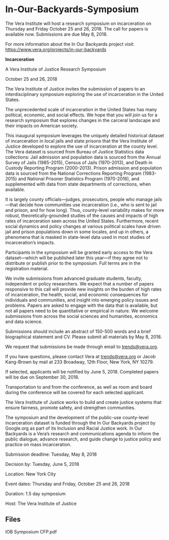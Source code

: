 # In-Our-Backyards-Symposium
The Vera Institute will host a research symposium on incarceration on Thursday and Friday October 25 and 26, 2018. The call for papers is available now. Submissions are due May 8, 2018.

For more information about the In Our Backyards project visit: 
https://www.vera.org/projects/in-our-backyards


**Incarceration**

A Vera Institute of Justice Research Symposium

October 25 and 26, 2018
 
The Vera Institute of Justice invites the submission of papers to an interdisciplinary symposium exploring the use of incarceration in the United States.
 
The unprecedented scale of incarceration in the United States has many political, economic, and social effects. We hope that you will join us for a research symposium that explores changes in the carceral landscape and their impacts on American society. 
 
This inaugural symposium leverages the uniquely detailed historical dataset of incarceration in local jails and state prisons that the Vera Institute of Justice developed to explore the use of incarceration at the county level. The Vera dataset is sourced from Bureau of Justice Statistics data collections: Jail admission and population data is sourced from the Annual Survey of Jails (1985-2015), Census of Jails (1970-2013), and Death in Custody Reporting Program (2000-2013). Prison admission and population data is sourced from the National Corrections Reporting Program (1983-2015) and National Prisoner Statistics Program (1970-2016), and supplemented with data from state departments of corrections, when available. 
 
It is largely county officials—judges, prosecutors, people who manage jails—that decide how communities use incarceration (i.e., who is sent to jail and prison, and for how long). Thus, county-level variability makes for more robust, theoretically-grounded studies of the causes and impacts of high rates of incarceration seen across the United States. Furthermore, recent social dynamics and policy changes at various political scales have driven jail and prison populations down in some locales, and up in others, a phenomena that is masked in state-level data used in most studies of incarceration’s impacts.
 
Participants in the symposium will be granted early access to the Vera dataset—which will be published later this year—if they agree not to distribute or publish prior to the symposium. Full terms are in the registration material. 
 
We invite submissions from advanced graduate students, faculty, independent or policy researchers. We expect that a number of papers responsive to this call will provide new insights on the burden of high rates of incarceration, the health, social, and economic consequences for individuals and communities, and insight into emerging policy issues and problems. Papers are asked to engage with the data that is available, but not all papers need to be quantitative or empirical in nature. We welcome submissions from across the social sciences and humanities, economics and data science.
 
Submissions should include an abstract of 150-500 words and a brief biographical statement and CV. Please submit all materials by May 8, 2018.

We request that submissions be made through email to trends@vera.org. 

If you have questions, please contact Vera at trends@vera.org or Jacob Kang-Brown by mail at 233 Broadway, 12th Floor, New York, NY 10279. 
 
If selected, applicants will be notified by June 5, 2018. Completed papers will be due on September 30, 2018. 

Transportation to and from the conference, as well as room and board during the conference will be covered for each selected applicant. 
 
The Vera Institute of Justice works to build and create justice systems that ensure fairness, promote safety, and strengthen communities. 

The symposium and the development of the public-use county-level incarceration dataset is funded through the In Our Backyards project by Google.org as part of its Inclusion and Racial Justice work. In Our Backyards is a Vera’s research and communications agenda to inform the public dialogue, advance research, and guide change to justice policy and practice on mass incarceration.
 
Submission deadline: Tuesday, May 8, 2018

Decision by: Tuesday, June 5, 2018

Location: New York City

Event dates: Thursday and Friday, October 25 and 26, 2018

Duration: 1.5 day symposium

Host: The Vera Institute of Justice



## Files
IOB Symposium CFP.pdf
